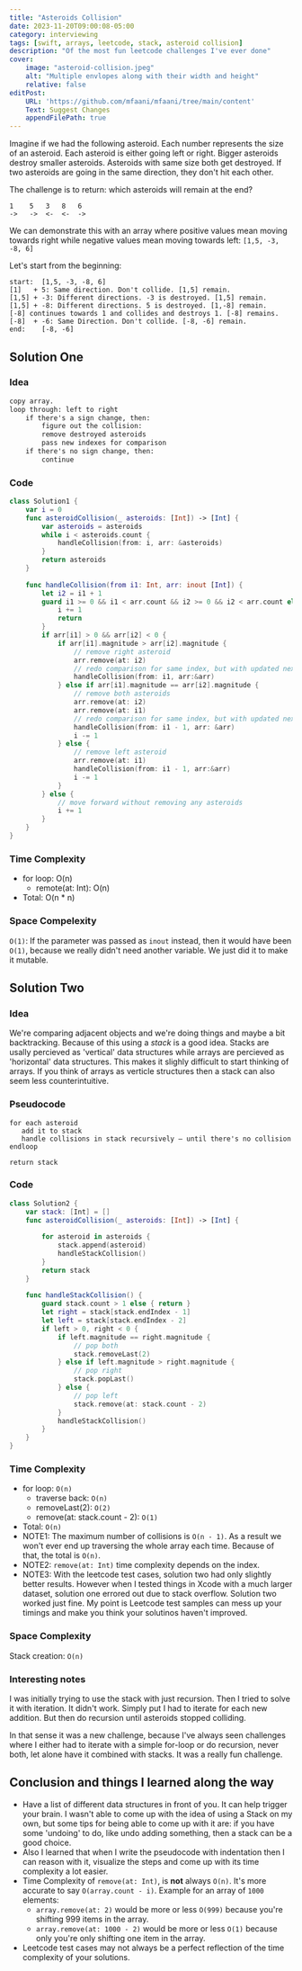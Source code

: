 ```yaml
---
title: "Asteroids Collision"
date: 2023-11-20T09:00:08-05:00
category: interviewing
tags: [swift, arrays, leetcode, stack, asteroid collision]
description: "Of the most fun leetcode challenges I've ever done"
cover:
    image: "asteroid-collision.jpeg"
    alt: "Multiple envlopes along with their width and height"
    relative: false
editPost:
    URL: 'https://github.com/mfaani/mfaani/tree/main/content'
    Text: Suggest Changes
    appendFilePath: true
---
```


Imagine if we had the following asteroid. Each number represents the size of an asteroid. Each asteroid is either going left or right. Bigger asteroids destroy smaller asteroids. Asteroids with same size both get destroyed. If two asteroids are going in the same direction, they don't hit each other. 

The challenge is to return: which asteroids will remain at the end?

```
1    5   3   8   6
->   ->  <-  <-  ->
```

We can demonstrate this with an array where positive values mean moving towards right while negative values mean moving towards left: `[1,5, -3, -8, 6]`

Let's start from the beginning:

```
start:  [1,5, -3, -8, 6]
[1]   + 5: Same direction. Don't collide. [1,5] remain.
[1,5] + -3: Different directions. -3 is destroyed. [1,5] remain.
[1,5] + -8: Different directions. 5 is destroyed. [1,-8] remain. 
[-8] continues towards 1 and collides and destroys 1. [-8] remains. 
[-8]  + -6: Same Direction. Don't collide. [-8, -6] remain.
end:    [-8, -6]
```

## Solution One

### Idea

```md
copy array. 
loop through: left to right
    if there's a sign change, then:
        figure out the collision:
        remove destroyed asteroids
        pass new indexes for comparison
    if there's no sign change, then:
        continue
```

### Code

```swift
class Solution1 {
    var i = 0 
    func asteroidCollision(_ asteroids: [Int]) -> [Int] {
        var asteroids = asteroids
        while i < asteroids.count {
            handleCollision(from: i, arr: &asteroids)
        }
        return asteroids
    }
    
    func handleCollision(from i1: Int, arr: inout [Int]) {
        let i2 = i1 + 1
        guard i1 >= 0 && i1 < arr.count && i2 >= 0 && i2 < arr.count else { 
            i += 1
            return            
        }
        if arr[i1] > 0 && arr[i2] < 0 {
            if arr[i1].magnitude > arr[i2].magnitude {
                // remove right asteroid
                arr.remove(at: i2)
                // redo comparison for same index, but with updated next index.
                handleCollision(from: i1, arr:&arr)
            } else if arr[i1].magnitude == arr[i2].magnitude {                
                // remove both asteroids
                arr.remove(at: i2)
                arr.remove(at: i1)
                // redo comparison for same index, but with updated next index.
                handleCollision(from: i1 - 1, arr: &arr)
                i -= 1
            } else {
                // remove left asteroid
                arr.remove(at: i1)
                handleCollision(from: i1 - 1, arr:&arr)
                i -= 1
            }
        } else {
            // move forward without removing any asteroids
            i += 1
        }
    }
}
```

### Time Complexity
- for loop: O(n)
    - remote(at: Int): O(n)
- Total: O(n * n)

### Space Compelexity
`O(1)`: If the parameter was passed as `inout` instead, then it would have been `O(1)`, because we really didn't need another variable. We just did it to make it mutable. 

## Solution Two

### Idea
We're comparing adjacent objects and we're doing things and maybe a bit backtracking. Because of this using a _stack_ is a good idea. 
Stacks are usally percieved as 'vertical' data structures while arrays are percieved as 'horizontal' data structures. This makes it slighly difficult to start thinking of arrays. If you think of arrays as verticle structures then a stack can also seem less counterintuitive.

### Pseudocode
```
for each asteroid
   add it to stack
   handle collisions in stack recursively — until there's no collision
endloop

return stack
```

### Code

```swift
class Solution2 {
    var stack: [Int] = []
    func asteroidCollision(_ asteroids: [Int]) -> [Int] {
        
        for asteroid in asteroids {
            stack.append(asteroid)
            handleStackCollision()
        }        
        return stack
    }
    
    func handleStackCollision() {
        guard stack.count > 1 else { return }
        let right = stack[stack.endIndex - 1]
        let left = stack[stack.endIndex - 2]
        if left > 0, right < 0 {
            if left.magnitude == right.magnitude {
                // pop both
                stack.removeLast(2)
            } else if left.magnitude > right.magnitude {
                // pop right
                stack.popLast()
            } else {
                // pop left
                stack.remove(at: stack.count - 2)
            }
            handleStackCollision()
        }
    } 
}
```

### Time Complexity
- for loop: `O(n)`
    - traverse back: `O(n)`
    - removeLast(2): `O(2)`
    - remove(at: stack.count - 2): `O(1)`
- Total: `O(n)`
- NOTE1: The maximum number of collisions is `O(n - 1)`. As a result we won't ever end up traversing the whole array each time. Because of that, the total is `O(n)`.
- NOTE2: `remove(at: Int)` time complexity depends on the index.
- NOTE3: With the leetcode test cases, solution two had only slightly better results. However when I tested things in Xcode with a much larger dataset, solution one errored out due to stack overflow. Solution two worked just fine. My point is Leetcode test samples can mess up your timings and make you think your solutinos haven't improved. 

### Space Complexity
Stack creation: `O(n)`

### Interesting notes

I was initially trying to use the stack with just recursion. Then I tried to solve it with iteration. It didn't work. 
Simply put I had to iterate for each new addition. But then do recursion until asteroids stopped colliding. 

In that sense it was a new challenge, because I've always seen challenges where I either had to iterate with a simple for-loop or do recursion, never both, let alone have it combined with stacks. It was a really fun challenge. 

## Conclusion and things I learned along the way

- Have a list of different data structures in front of you. It can help trigger your brain. I wasn't able to come up with the idea of using a Stack on my own, but some tips for being able to come up with it are: if you have some 'undoing' to do, like undo adding something, then a stack can be a good choice.
- Also I learned that when I write the pseudocode with indentation then I can reason with it, visualize the steps and come up with its time complexity a lot easier. 
- Time Complexity of `remove(at: Int)`, is **not** always `O(n)`. It's more accurate to say `O(array.count - i)`. Example for an array of `1000` elements:
  - `array.remove(at: 2)` would be more or less `O(999)` because you're shifting 999 items in the array.
  - `array.remove(at: 1000 - 2)` would be more or less `O(1)` because only you're only shifting one item in the array.
- Leetcode test cases may not always be a perfect reflection of the time complexity of your solutions.